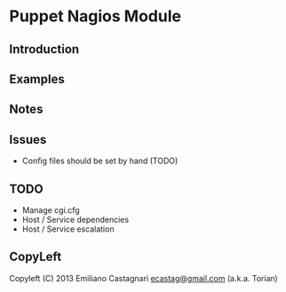 Puppet Nagios Module
====================

Introduction
------------


Examples
--------

Notes
-----

Issues
------

 * Config files should be set by hand (TODO)
 
TODO
----

 * Manage cgi.cfg
 * Host / Service dependencies
 * Host / Service escalation

CopyLeft
---------

Copyleft (C) 2013 Emiliano Castagnari <ecastag@gmail.com> (a.k.a. Torian)

